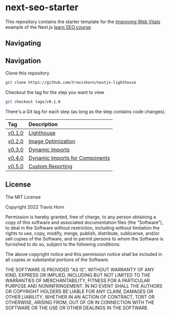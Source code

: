 # next-seo-starter

This repository contains the starter template for the [Improving Web Vitals](https://nextjs.org/learn/seo/improve/lighthouse) example of the Next.js [learn SEO course](https://nextjs.org/learn/seo/introduction-to-seo).

## Navigating

## Navigation

Clone this repository

```bash
git clone https://github.com/travishorn/nextjs-lighthouse
```

Checkout the tag for the step you want to view

```bash
git checkout tags/v0.1.0
```

There's a Git tag for each step (as long as the step contains code changes).

| Tag                                                                     | Description                                                                                       |
|:------------------------------------------------------------------------|:--------------------------------------------------------------------------------------------------|
| [v0.1.0](https://github.com/travishorn/nextjs-lighthouse/tree/v0.1.0)   | [Lighthouse](https://nextjs.org/learn/seo/improve/lighthouse)                                     |
| [v0.2.0](https://github.com/travishorn/nextjs-lighthouse/tree/v0.2.0)   | [Image Optimization](https://nextjs.org/learn/seo/improve/images)                                 |
| [v0.3.0](https://github.com/travishorn/nextjs-lighthouse/tree/v0.3.0)   | [Dynamic Imports](https://nextjs.org/learn/seo/improve/dynamic-imports)                           |
| [v0.4.0](https://github.com/travishorn/nextjs-lighthouse/tree/v0.4.0)   | [Dynamic Imports for Components](https://nextjs.org/learn/seo/improve/dynamic-import-components)  |
| [v0.5.0](https://github.com/travishorn/nextjs-lighthouse/tree/v0.5.0)   | [Custom Reporting](https://nextjs.org/learn/seo/monitor/custom-reporting)                         |

## License

The MIT License

Copyright 2022 Travis Horn

Permission is hereby granted, free of charge, to any person obtaining a copy of
this software and associated documentation files (the "Software"), to deal in
the Software without restriction, including without limitation the rights to
use, copy, modify, merge, publish, distribute, sublicense, and/or sell copies of
the Software, and to permit persons to whom the Software is furnished to do so,
subject to the following conditions:

The above copyright notice and this permission notice shall be included in all
copies or substantial portions of the Software.

THE SOFTWARE IS PROVIDED "AS IS", WITHOUT WARRANTY OF ANY KIND, EXPRESS OR
IMPLIED, INCLUDING BUT NOT LIMITED TO THE WARRANTIES OF MERCHANTABILITY, FITNESS
FOR A PARTICULAR PURPOSE AND NONINFRINGEMENT. IN NO EVENT SHALL THE AUTHORS OR
COPYRIGHT HOLDERS BE LIABLE FOR ANY CLAIM, DAMAGES OR OTHER LIABILITY, WHETHER
IN AN ACTION OF CONTRACT, TORT OR OTHERWISE, ARISING FROM, OUT OF OR IN
CONNECTION WITH THE SOFTWARE OR THE USE OR OTHER DEALINGS IN THE SOFTWARE.
